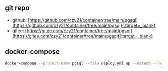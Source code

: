 ## git repo
  - github: [https://github.com/czy21/container/tree/main/pgsql](https://github.com/czy21/container/tree/main/pgsql){:target=_blank}
  - gitee: [https://gitee.com/czy21/container/tree/main/pgsql](https://gitee.com/czy21/container/tree/main/pgsql){:target=_blank}
## docker-compose
```bash
docker-compose --project-name pgsql --file deploy.yml up --detach --remove-orphans
```